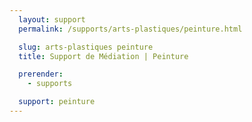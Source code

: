 ```yaml
---
  layout: support
  permalink: /supports/arts-plastiques/peinture.html

  slug: arts-plastiques peinture
  title: Support de Médiation | Peinture

  prerender:
    - supports

  support: peinture
---
```

